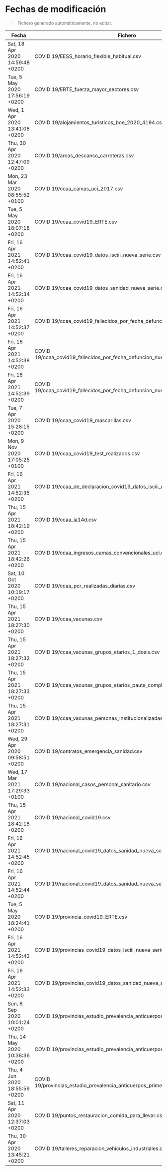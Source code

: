# Fechas de modificación

> Fichero generado automáticamente, no editar.

| Fecha                           | Fichero                  |
|---------------------------------|--------------------------|
| Sat, 18 Apr 2020 14:59:48 +0200  | COVID 19/EESS_horario_flexible_habitual.csv |
| Tue, 5 May 2020 17:56:19 +0200  | COVID 19/ERTE_fuerza_mayor_sectores.csv |
| Wed, 1 Apr 2020 13:41:08 +0200  | COVID 19/alojamientos_turisticos_boe_2020_4194.csv |
| Thu, 30 Apr 2020 12:47:09 +0200  | COVID 19/areas_descanso_carreteras.csv |
| Mon, 23 Mar 2020 08:55:52 +0100  | COVID 19/ccaa_camas_uci_2017.csv |
| Tue, 5 May 2020 18:07:18 +0200  | COVID 19/ccaa_covid19_ERTE.csv |
| Fri, 16 Apr 2021 14:52:41 +0200  | COVID 19/ccaa_covid19_datos_isciii_nueva_serie.csv |
| Fri, 16 Apr 2021 14:52:34 +0200  | COVID 19/ccaa_covid19_datos_sanidad_nueva_serie.csv |
| Fri, 16 Apr 2021 14:52:37 +0200  | COVID 19/ccaa_covid19_fallecidos_por_fecha_defuncion_nueva_serie.csv |
| Fri, 16 Apr 2021 14:52:38 +0200  | COVID 19/ccaa_covid19_fallecidos_por_fecha_defuncion_nueva_serie_long.csv |
| Fri, 16 Apr 2021 14:52:39 +0200  | COVID 19/ccaa_covid19_fallecidos_por_fecha_defuncion_nueva_serie_original.csv |
| Tue, 7 Apr 2020 15:28:15 +0200  | COVID 19/ccaa_covid19_mascarillas.csv |
| Mon, 9 Nov 2020 17:05:25 +0100  | COVID 19/ccaa_covid19_test_realizados.csv |
| Fri, 16 Apr 2021 14:52:35 +0200  | COVID 19/ccaa_de_declaracion_covid19_datos_isciii_nueva_serie.csv |
| Thu, 15 Apr 2021 18:42:19 +0200  | COVID 19/ccaa_ia14d.csv |
| Thu, 15 Apr 2021 18:42:26 +0200  | COVID 19/ccaa_ingresos_camas_convencionales_uci.csv |
| Sat, 10 Oct 2020 10:19:17 +0200  | COVID 19/ccaa_pcr_realizadas_diarias.csv |
| Thu, 15 Apr 2021 18:27:30 +0200  | COVID 19/ccaa_vacunas.csv |
| Thu, 15 Apr 2021 18:27:32 +0200  | COVID 19/ccaa_vacunas_grupos_etarios_1_dosis.csv |
| Thu, 15 Apr 2021 18:27:33 +0200  | COVID 19/ccaa_vacunas_grupos_etarios_pauta_completa.csv |
| Thu, 15 Apr 2021 18:27:31 +0200  | COVID 19/ccaa_vacunas_personas_institucionalizadas.csv |
| Wed, 29 Apr 2020 09:58:51 +0200  | COVID 19/contratos_emergencia_sanidad.csv |
| Wed, 17 Mar 2021 17:29:33 +0100  | COVID 19/nacional_casos_personal_sanitario.csv |
| Thu, 15 Apr 2021 18:42:18 +0200  | COVID 19/nacional_covid19.csv |
| Fri, 16 Apr 2021 14:52:45 +0200  | COVID 19/nacional_covid19_datos_sanidad_nueva_serie.csv |
| Fri, 16 Apr 2021 14:52:44 +0200  | COVID 19/nacional_covid19_datos_sanidad_nueva_serie_grupos_edad.csv |
| Tue, 5 May 2020 18:24:41 +0200  | COVID 19/provincia_covid19_ERTE.csv |
| Fri, 16 Apr 2021 14:52:43 +0200  | COVID 19/provincias_covid19_datos_isciii_nueva_serie.csv |
| Fri, 16 Apr 2021 14:52:33 +0200  | COVID 19/provincias_covid19_datos_sanidad_nueva_serie.csv |
| Sun, 6 Sep 2020 10:01:24 +0200  | COVID 19/provincias_estudio_prevalencia_anticuerpos_final.csv |
| Thu, 14 May 2020 10:38:36 +0200  | COVID 19/provincias_estudio_prevalencia_anticuerpos_primera_ronda.csv |
| Thu, 4 Jun 2020 18:55:56 +0200  | COVID 19/provincias_estudio_prevalencia_anticuerpos_primera_y_segunda_ronda.csv |
| Sat, 11 Apr 2020 12:37:03 +0200  | COVID 19/puntos_restauracion_comida_para_llevar.csv |
| Thu, 30 Apr 2020 13:45:21 +0200  | COVID 19/talleres_reparacion_vehiculos_industriales.csv |
